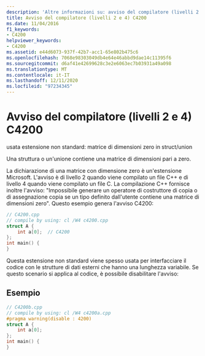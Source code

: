 ```yaml
---
description: 'Altre informazioni su: avviso del compilatore (livelli 2 e 4) C4200'
title: Avviso del compilatore (livelli 2 e 4) C4200
ms.date: 11/04/2016
f1_keywords:
- C4200
helpviewer_keywords:
- C4200
ms.assetid: e44d6073-937f-42b7-acc1-65e802b475c6
ms.openlocfilehash: 7068e98303049db4e64e46abbd9dae14c11395f6
ms.sourcegitcommit: d6af41e42699628c3e2e6063ec7b03931a49a098
ms.translationtype: MT
ms.contentlocale: it-IT
ms.lasthandoff: 12/11/2020
ms.locfileid: "97234345"
---
```

# <a name="compiler-warning-levels-2-and-4-c4200"></a>Avviso del compilatore (livelli 2 e 4) C4200

usata estensione non standard: matrice di dimensioni zero in struct/union

Una struttura o un'unione contiene una matrice di dimensioni pari a zero.

La dichiarazione di una matrice con dimensione zero è un'estensione Microsoft. L'avviso è di livello 2 quando viene compilato un file C++ e di livello 4 quando viene compilato un file C. La compilazione C++ fornisce inoltre l'avviso: "Impossibile generare un operatore di costruttore di copia o di assegnazione copia se un tipo definito dall'utente contiene una matrice di dimensioni zero". Questo esempio genera l'avviso C4200:

```cpp
// C4200.cpp
// compile by using: cl /W4 c4200.cpp
struct A {
    int a[0];  // C4200
};
int main() {
}
```

Questa estensione non standard viene spesso usata per interfacciare il codice con le strutture di dati esterni che hanno una lunghezza variabile. Se questo scenario si applica al codice, è possibile disabilitare l'avviso:

## <a name="example"></a>Esempio

```cpp
// C4200b.cpp
// compile by using: cl /W4 c4200a.cpp
#pragma warning(disable : 4200)
struct A {
    int a[0];
};
int main() {
}
```
